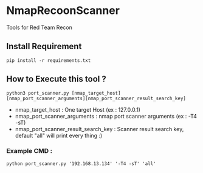 # NmapRecoonScanner
Tools for Red Team Recon

## Install Requirement
```
pip install -r requirements.txt
```

## How to Execute this tool ?
```
python3 port_scanner.py [nmap_target_host][nmap_port_scanner_arguments][nmap_port_scanner_result_search_key]
```

+ nmap_target_host : One target Host (ex : 127.0.0.1)
+ nmap_port_scanner_arguments : nmap port scanner arguments (ex : -T4 -sT)
+ nmap_port_scanner_result_search_key : Scanner result search key, default "all" will print every thing :)

### Example CMD : 
```
python port_scanner.py '192.168.13.134' '-T4 -sT' 'all'
```